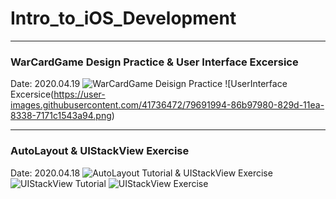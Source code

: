 # Intro_to_iOS_Development
---
### WarCardGame Design Practice & User Interface Excersice ###
Date: 2020.04.19
![WarCardGame Deisign Practice](https://user-images.githubusercontent.com/41736472/79688198-a04fc680-8287-11ea-8021-3702decb0fbd.png)
![UserInterface Excersice(https://user-images.githubusercontent.com/41736472/79691994-86b97980-829d-11ea-8338-7171c1543a94.png)

---
### AutoLayout & UIStackView Exercise ###
Date: 2020.04.18
![AutoLayout Tutorial & UIStackView Exercise](https://user-images.githubusercontent.com/41736472/79633264-51c6fd00-819f-11ea-9559-43eed30323a4.png)
![UIStackView Tutorial](https://user-images.githubusercontent.com/41736472/79633295-7cb15100-819f-11ea-8df5-f303f845db79.png)
![UIStackView Exercise](https://user-images.githubusercontent.com/41736472/79633229-26dca900-819f-11ea-8ec3-9d048f259395.png)
